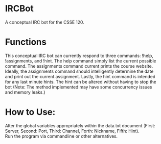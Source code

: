 # IRCBot
A conceptual IRC bot for the CSSE 120.

# Functions  
This conceptual IRC bot can currently respond to three commands: !help, !assignments, and !hint. The help command simply list the current possible command. The assignments command current prints the course website. Ideally, the assignments command should intelligently determine the date and print out the current assignment. Lastly, the hint command is intended for any last minute hints. The hint can be altered without having to stop the bot (Note: The method implemented may have some concurrency issues and memory leaks.) 

# How to Use:
Alter the global variables appropriately within the data.txt document (First: Server, Second: Port, Third: Channel, Forth: Nickname, Fifth: Hint).  
Run the program via commandline or other alternatives.  
  
